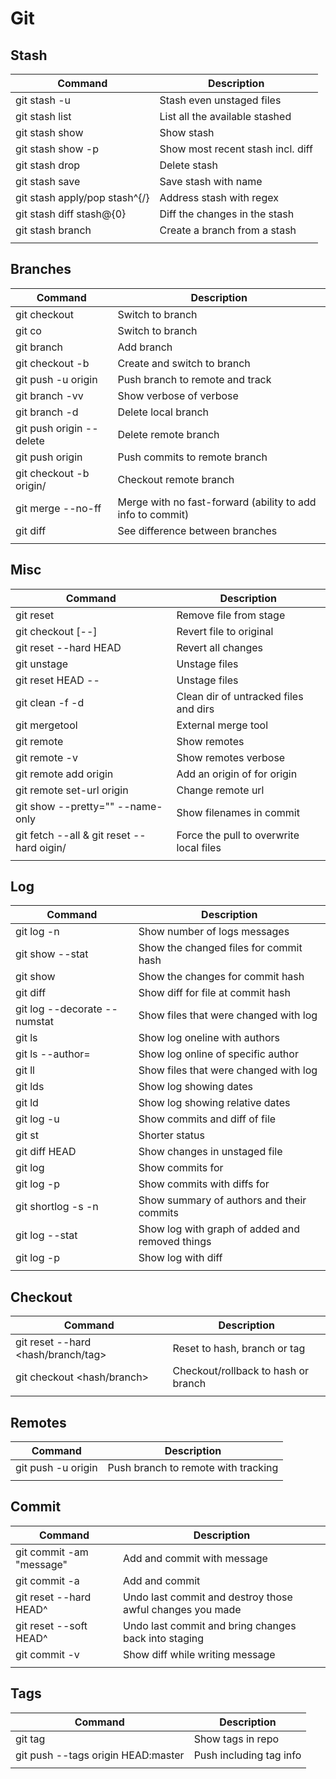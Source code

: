 # Git

## Stash
| Command                             | Description                       |
|-------------------------------------|-----------------------------------|
| git stash -u                        | Stash even unstaged files         |
| git stash list                      | List all the available stashed    |
| git stash show <id>                 | Show stash                        |
| git stash show -p                   | Show most recent stash incl. diff |
| git stash drop <stash>              | Delete stash                      |
| git stash save <name>               | Save stash with name              |
| git stash apply/pop stash^{/<name>} | Address stash with regex          |
| git stash diff stash@{0}            | Diff the changes in the stash     |
| git stash branch <branch> <stash>   | Create a branch from a stash      |
|                                     |                                   |

## Branches
| Command                                                       | Description                                                |
|---------------------------------------------------------------|------------------------------------------------------------|
| git checkout <branch>                                         | Switch to branch                                           |
| git co <branch>                                               | Switch to branch                                           |
| git branch <branch name>                                      | Add branch                                                 |
| git checkout -b <branch>                                      | Create and switch to branch                                |
| git push -u origin <branch>                                   | Push branch to remote and track                            |
| git branch -vv                                                | Show verbose of verbose                                    |
| git branch -d <branch>                                        | Delete local branch                                        |
| git push origin --delete <branch>                             | Delete remote branch                                       |
| git push origin <branch>                                      | Push commits to remote branch                              |
| git checkout -b <local branch> origin/<name of remote branch> | Checkout remote branch                                     |
| git merge --no-ff                                             | Merge with no fast-forward (ability to add info to commit) |
| git diff <branch> <branch>                                    | See difference between branches                            |
|                                                               |                                                            |

## Misc
| Command                                                 | Description                                                |
|---------------------------------------------------------|------------------------------------------------------------|
| git reset <file>                                        | Remove file from stage                                     |
| git checkout [--] <file>                                | Revert file to original                                    |
| git reset --hard HEAD                                   | Revert all changes                                         |
| git unstage                                             | Unstage files                                              |
| git reset HEAD --                                       | Unstage files                                              |
| git clean -f -d                                         | Clean dir of untracked files and dirs                      |
| git mergetool                                           | External merge tool                                        |
| git remote                                              | Show remotes                                               |
| git remote -v                                           | Show remotes verbose                                       |
| git remote add origin <url>                             | Add an origin of <url> for origin                          |
| git remote set-url origin <url>                         | Change remote url                                          |
| git show --pretty="" --name-only <commit>               | Show filenames in commit                                   |
| git fetch --all & git reset --hard oigin/<branch name>  | Force the pull to overwrite local files                    |
|                                                         |                                                            |

## Log
| Command                      | Description                                     |
|------------------------------|-------------------------------------------------|
| git log -n <num>             | Show <num> number of logs messages              |
| git show --stat <hash>       | Show the changed files for commit hash          |
| git show <hash>              | Show the changes for commit hash                |
| git diff <hash> <file>       | Show diff for file at commit hash               |
| git log --decorate --numstat | Show files that were changed with log           |
| git ls                       | Show log oneline with authors                   |
| git ls --author=<author>     | Show log online of specific author              |
| git ll                       | Show files that were changed with log           |
| git lds                      | Show log showing dates                          |
| git ld                       | Show log showing relative dates                 |
| git log -u                   | Show commits and diff of file                   |
| git st                       | Shorter status                                  |
| git diff HEAD <file>         | Show changes in unstaged file                   |
| git log <file>               | Show commits for <file>                         |
| git log -p <file>            | Show commits with diffs for <file>              |
| git shortlog -s -n           | Show summary of authors and their commits       |
| git log --stat               | Show log with graph of added and removed things |
| git log -p                   | Show log with diff                              |
|                              |                                                 |

## Checkout
| Command                            | Description                         |
|------------------------------------|-------------------------------------|
| git reset --hard <hash/branch/tag> | Reset to hash, branch or tag        |
| git checkout <hash/branch>         | Checkout/rollback to hash or branch |
|                                    |                                     |

## Remotes
| Command                     | Description                         |
|-----------------------------|-------------------------------------|
| git push -u origin <branch> | Push branch to remote with tracking |
|                             |                                     |

## Commit
| Command                  | Description                                               |
|--------------------------|-----------------------------------------------------------|
| git commit -am "message" | Add and commit with message                               |
| git commit -a            | Add and commit                                            |
| git reset --hard HEAD^   | Undo last commit and destroy those awful changes you made |
| git reset --soft HEAD^   | Undo last commit and bring changes back into staging      |
| git commit -v            | Show diff while writing message                           |
|                          |                                                           |

## Tags
| Command                            | Description             |
|------------------------------------|-------------------------|
| git tag                            | Show tags in repo       |
| git push --tags origin HEAD:master | Push including tag info |
|                                    |                         |

